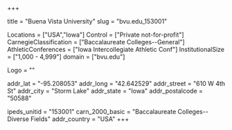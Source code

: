 
+++

title = "Buena Vista University"
slug = "bvu.edu_153001"

Locations = ["USA","Iowa"]
Control = ["Private not-for-profit"]
CarnegieClassification = ["Baccalaureate Colleges--General"]
AthleticConferences = ["Iowa Intercollegiate Athletic Conf"]
InstitutionalSize = ["1,000 - 4,999"]
domain = ["bvu.edu"]

Logo = ""

addr_lat = "-95.208053"
addr_long = "42.642529"
addr_street = "610 W 4th St"
addr_city = "Storm Lake"
addr_state = "Iowa"
addr_postalcode = "50588"

ipeds_unitid = "153001"
carn_2000_basic = "Baccalaureate Colleges--Diverse Fields"
addr_country = "USA"
+++
    
